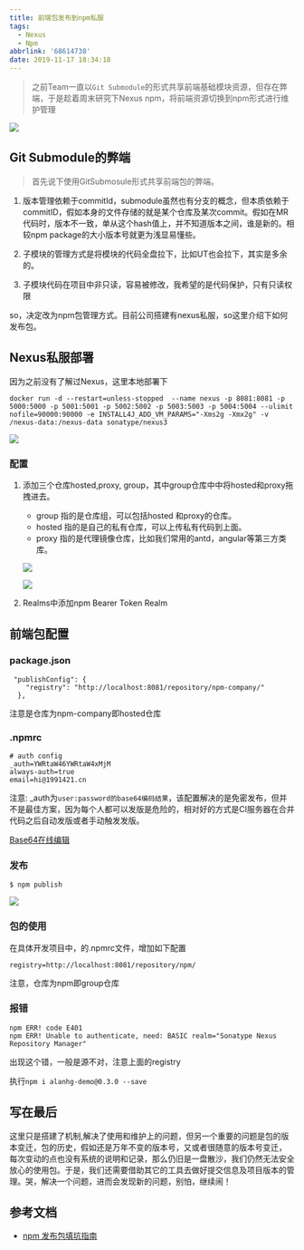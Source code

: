 ```yaml
---
title: 前端包发布到npm私服
tags:
  - Nexus
  - Npm
abbrlink: '68614738'
date: 2019-11-17 18:34:18
---
```

> 之前Team一直以`Git Submodule`的形式共享前端基础模块资源，但存在弊端，于是趁着周末研究下Nexus npm，将前端资源切换到npm形式进行维护管理

![](http://static.1991421.cn/2019-11-17-102918.png)

## Git Submodule的弊端

> 首先说下使用GitSubmosule形式共享前端包的弊端。

1. 版本管理依赖于commitId，submodule虽然也有分支的概念，但本质依赖于commitID，假如本身的文件存储的就是某个仓库及某次commit。假如在MR代码时，版本不一致，单从这个hash值上，并不知道版本之间，谁是新的。相较npm package的大小版本号就更为浅显易懂些。

2. 子模块的管理方式是将模块的代码全盘拉下，比如UT也会拉下，其实是多余的。
3. 子模块代码在项目中非只读，容易被修改，我希望的是代码保护，只有只读权限


so，决定改为npm包管理方式。目前公司搭建有nexus私服，so这里介绍下如何发布包。

## Nexus私服部署
因为之前没有了解过Nexus，这里本地部署下

```
docker run -d --restart=unless-stopped  --name nexus -p 8081:8081 -p 5000:5000 -p 5001:5001 -p 5002:5002 -p 5003:5003 -p 5004:5004 --ulimit nofile=90000:90000 -e INSTALL4J_ADD_VM_PARAMS="-Xms2g -Xmx2g" -v /nexus-data:/nexus-data sonatype/nexus3
```

![](http://static.1991421.cn/2019-11-17-101732.png)

### 配置
1. 添加三个仓库hosted,proxy, group，其中group仓库中中将hosted和proxy拖拽进去。

	- group 指的是仓库组，可以包括hosted 和proxy的仓库。
	- hosted 指的是自己的私有仓库，可以上传私有代码到上面。
	- proxy 指的是代理镜像仓库，比如我们常用的antd，angular等第三方类库。

	![](http://static.1991421.cn/2019-11-17-101653.png)

	![](http://static.1991421.cn/2019-11-17-101807.png)

2. Realms中添加npm Bearer Token Realm

## 前端包配置

### package.json


```
 "publishConfig": {
    "registry": "http://localhost:8081/repository/npm-company/"
  },
```

注意是仓库为npm-company即hosted仓库

### .npmrc

```
# auth config
_auth=YWRtaW46YWRtaW4xMjM
always-auth=true
email=hi@1991421.cn

```
注意: _auth为`user:password的base64编码结果`，该配置解决的是免密发布，但并不是最佳方案，因为每个人都可以发版是危险的，相对好的方式是CI服务器在合并代码之后自动发版或者手动触发发版。

[Base64在线编辑](https://tool.chinaz.com/tools/base64.aspx)

### 发布

```
$ npm publish

```
![](http://static.1991421.cn/2019-11-17-102742.png)

### 包的使用

在具体开发项目中，的.npmrc文件，增加如下配置

```
registry=http://localhost:8081/repository/npm/

```
注意，仓库为npm即group仓库

### 报错

```
npm ERR! code E401
npm ERR! Unable to authenticate, need: BASIC realm="Sonatype Nexus Repository Manager"

```

出现这个错，一般是源不对，注意上面的registry


执行`npm i alanhg-demo@0.3.0 --save`

## 写在最后

这里只是搭建了机制,解决了使用和维护上的问题，但另一个重要的问题是包的版本变迁，包的历史，假如还是万年不变的版本号，又或者很随意的版本号变迁，  
每次变动的点也没有系统的说明和记录，那么仍旧是一盘散沙，我们仍然无法安全放心的使用包。于是，我们还需要借助其它的工具去做好提交信息及项目版本的管理。哭，解决一个问题，进而会发现新的问题，别怕，继续闹！

## 参考文档

- [npm 发布包填坑指南](https://my.oschina.net/dkvirus/blog/1526525)
